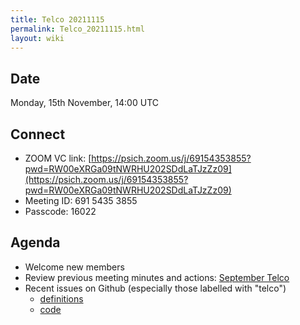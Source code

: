 ```yaml
---
title: Telco 20211115
permalink: Telco_20211115.html
layout: wiki
---
```


Date
----

Monday, 15th November, 14:00 UTC

<!-- end of autogeneration -->

Connect
-------
* ZOOM VC link: [https://psich.zoom.us/j/69154353855?pwd=RW00eXRGa09tNWRHU202SDdLaTJzZz09](https://psich.zoom.us/j/69154353855?pwd=RW00eXRGa09tNWRHU202SDdLaTJzZz09)
* Meeting ID: 691 5435 3855
* Passcode: 16022

Agenda
------
   * Welcome new members
   * Review previous meeting minutes and actions: [September Telco](Telco_20210915.md)
   * Recent issues on Github (especially those labelled with "telco")
     * [definitions](https://github.com/nexusformat/definitions/issues?q=is%3Aopen+is%3Aissue)
     * [code](https://github.com/nexusformat/code/issues?q=is%3Aopen+is%3Aissue)
